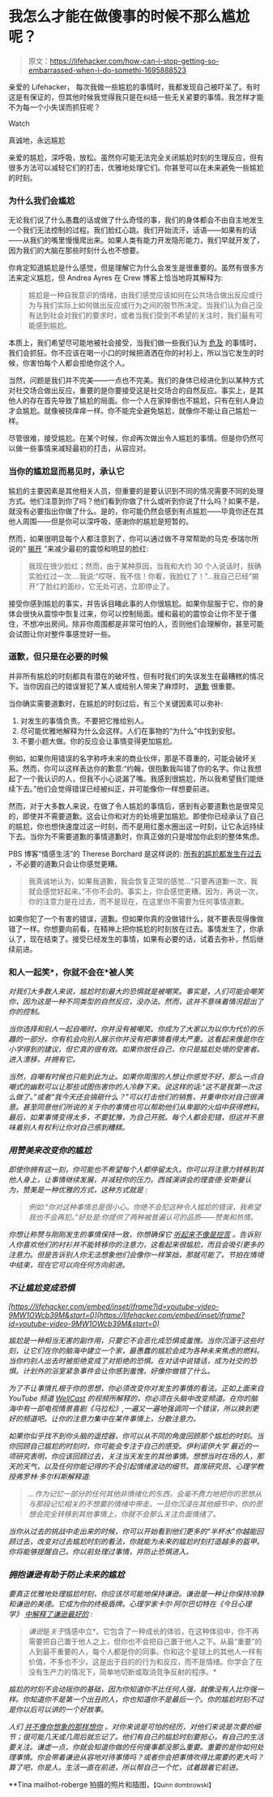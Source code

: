 # 我怎么才能在做傻事的时候不那么尴尬呢？

> 原文：<https://lifehacker.com/how-can-i-stop-getting-so-embarrassed-when-i-do-somethi-1695888523>

亲爱的 Lifehacker，
每次我做一些尴尬的事情时，我都发现自己被吓呆了。有时这是有保证的，但其他时候我觉得我只是在纠结一些无关紧要的事情。我怎样才能不为每一个小失误而抓狂呢？

Watch

真诚地，永远尴尬

亲爱的尴尬，深呼吸，放松。虽然你可能无法完全关闭尴尬时刻的生理反应，但有很多方法可以减轻它们的打击，优雅地处理它们。你甚至可以在未来避免一些尴尬的时刻。

### 为什么我们会尴尬

无论我们说了什么愚蠢的话或做了什么奇怪的事，我们的身体都会不由自主地发生一个我们无法控制的过程。我们脸红心跳。我们开始流汗，话语——如果有的话——从我们的嘴里慢慢爬出来。如果人类有能力开发隐形能力，我们早就开发了，因为我们的大脑在那些时刻什么也不想要。

你肯定知道尴尬是什么感觉，但是理解它为什么会发生是很重要的。虽然有很多方法来定义尴尬，但 Andrea Ayres 在 Crew 博客上恰当地将其解释为:

> 尴尬是一种自我意识的情绪，由我们感觉应该如何在公共场合做出反应或行为与我们实际上如何做出反应或行为之间的脱节所决定。当我们认为自己没有达到社会对我们的要求时，或者当我们受到不希望的关注时，我们最有可能感到尴尬。

本质上，我们希望尽可能地被社会接受，当我们做一些我们认为 [危及](https://lifehacker.com/top-10-uncomfortable-situations-and-how-to-deal-with-th-1689899501) 的事情时，我们会抓狂。你不应该在喝一小口的时候把酒洒在你的衬衫上，所以当它发生的时候，你害怕每个人都会拒绝你这个人。

当然，问题是我们并不完美——一点也不完美。我们的身体已经进化到以某种方式对社交场合做出反应，重要的是你要接受这是社交场合的自然反应。事实上，是其他人的存在首先导致了尴尬的局面。你一个人在家摔倒也不尴尬，只有在别人身边才会尴尬。就像被挠痒痒一样。你不能完全避免尴尬，就像你不能让自己尴尬一样。

尽管很难，接受尴尬。在某个时候，你*会*再次做出令人尴尬的事情。但是你仍然可以做一些事情来减轻最初的打击，从容应对。

### 当你的尴尬显而易见时，承认它

尴尬的主要因素是其他相关人员，但重要的是要认识到不同的情况需要不同的处理方式。他们注意到你了吗？他们看到你做了什么或听到你说了什么吗？如果不是，就没有必要指出你做了什么。是的，你可能仍然会感到有点尴尬——毕竟你还在其他人周围——但是你可以深呼吸，感谢你的尴尬是短暂的。

然而，如果很明显每个人都注意到了，你可以通过做不寻常帮助的马克·泰瑞尔所说的“ [揭开](http://www.uncommonhelp.me/articles/how-to-stop-blushing-tips/) ”来减少最初的震惊和明显的脸红:

> 我现在很少脸红；然而，由于某种原因，当我和大约 30 个人说话时，我确实脸红过一次....我说:“哎呀，我不信！你看，我脸红了！”...我自己已经“揭开”了脸红的面纱，它无处可逃，立即停止了。

接受你感到尴尬的事实，并告诉目睹此事的人你很尴尬。如果你屈服于它，你的身体会很快从震惊中恢复过来，你可以控制局面。缓和最初的震惊会让你不至于僵住，不想冲出房间。除非你周围都是非常可怕的人，否则他们会理解你，甚至可能会试图让你对整件事感觉好一些。

### 道歉，但只是在必要的时候

并非所有尴尬的时刻都具有潜在的破坏性，但有时我们的失误发生在最糟糕的情况下。当你因自己的错误冒犯了某人或给别人带来了麻烦时， [道歉](https://lifehacker.com/how-to-handle-big-time-mess-ups-at-work-1623238231) 很重要。

当你确实需要道歉时，在尴尬的时刻过后，有三个关键因素可以弥补:

1.  对发生的事情负责。不要把它推给别人。
2.  尽可能优雅地解释为什么会这样。人们在事物的“为什么”中找到安慰。
3.  不要小题大做。你的反应会让事情变得更加尴尬。

例如，如果你用错误的名字称呼未来的商业伙伴，那是不尊重的，可能会破坏关系。然而，你可以这样表达你的歉意:“约翰，很抱歉我叫错了你的名字。你让我想起了一个我认识的人，但我不小心说漏了嘴。我感到很尴尬，所以我希望我们能继续下去。”他们会觉得错误已经被纠正，并可能像你一样想要前进。

然而，对于大多数人来说，在做了令人尴尬的事情后，感到有必要道歉也是很常见的，即使并不需要道歉。这会让你和对方的处境更加尴尬。即使你已经承认了自己的尴尬，你也想快速度过这一时刻，而不是用红墨水圈出这一时刻，让它永远持续下去。当你为不需要道歉的事情道歉时，你真正做的只是增加你此刻的整体焦虑。

PBS 博客“情感生活”的 Therese Borchard 是这样说的: [所有的尴尬都发生在过去](http://www.pbs.org/thisemotionallife/blogs/10-real-ways-overcome-embarrassment) ，不必要的道歉只会让你感觉更糟。

> 我真诚地认为，如果我道歉，我会恢复正常的感觉…“只要再道歉一次，我就会感觉好起来。”不你不会的。事实上，你会感觉更糟。因为，再说一次，你的注意力是在过去，而不是现在，在这里你不需要为任何事情道歉。

如果你犯了一个有害的错误，道歉。但如果你真的没做错什么，就不要表现得像做错了一样。你想要向前看，在精神上把你尴尬的时刻放在过去。事情发生了，你承认了，现在结束了。接受已经发生的事情，如果有必要的话，试着去弥补，然后继续前进。

### 和人一起笑*，你就不会在*被人笑

*对我们大多数人来说，尴尬时刻最大的恐惧就是被嘲笑。事实是，人们可能会嘲笑你，因为这是一种不同类型的自然反应，没办法。然而，这并不意味着情况超出了你的控制。*

*当你选择和别人一起自嘲时，你并没有被嘲笑。你成为了大家以为以你为代价的乐趣的一部分，你有机会向别人展示你并没有把事情看得太严重。这看起来像是你在小学得到的建议，但它真的很有效。如果你放任自己，你只是尴尬处境的受害者。进入漂移，并拥有它。*

*当然，自嘲有时候也只能到此为止。如果你周围的人想让你感觉不好，那么一点自嘲式的幽默可以让那些试图伤害你的人冷静下来。说这样的话:“这不是我第一次这么做了。”或者“我今天还会搞砸什么？”可以打击他们的销售，并重申你对自己很满意。甚至同意他们所说的关于你的事情也可以帮助他们从卑鄙的火焰中获得燃料。最后，如果事情变得太多，不要犹豫，为自己开脱。每个人都会犯错，但这并不意味着别人有权利让你对自己感到糟糕。*

### *用赞美来改变你的尴尬*

*即使你拥有这一刻，你可能也不希望每个人都停留太久。你可以将注意力转移到其他人身上，让事情继续发展，并减轻你的压力。西城演讲会的理查德·安斯曼认为，赞美是一种优雅的方式，这种方式就是 :*

> *例如:“你对这种事情总是很小心。你绝不会犯这种令人尴尬的错误，我希望我也不会再犯。”好处是:你提供了两种被普遍认可的品质——赞美和热情。*

*你想让称赞与刚刚发生的事情保持一致，你想确保它 [听起来不像是挖苦](https://lifehacker.com/avoid-giving-backhanded-compliments-with-the-dinner-ta-1684957221) 。告诉别人你喜欢他们的衬衫并不能转移你的注意力，这看起来很尴尬，而且会吸引更多的注意力。但是告诉别人你无法想象他们会像你一样笨拙，那就可能了。节拍在情境中结束，现在它可以向任何方向前进。*

### *不让尴尬变成恐惧*

 *[https://lifehacker.com/embed/inset/iframe?id=youtube-video-9MW1OWcb39M&start=0](https://lifehacker.com/embed/inset/iframe?id=youtube-video-9MW1OWcb39M&start=0)* 

*尴尬是一种相当无害的副作用，只要它不会恶化成恐惧或羞愧。当你沉湎于这些时刻，让它们在你的脑海中建立一个家，最愚蠢的尴尬会成为各种未来焦虑的燃料。当你约别人出去时被拒绝变成了对拒绝的恐惧。在对话中说错话，成为社交的恐惧。计划外的浴室紧急事件会让你感到羞愧，好像你做错了什么。* 

*为了不让事情扎根于你的思想，你必须改变你对发生的事情的看法。正如上面来自 YouTube 频道 [WellCast](https://www.youtube.com/channel/UCHXs8_HRDm33vFtVuSLKrCw) 的视频所解释的，你必须在头脑中改变频道。在你的脑海中有一部电视情景喜剧《马拉松》,一遍又一遍地强调同一个错误，所以换到更好的频道吧。让你的注意力集中在某件事情上，分散注意力。*

*如果你似乎找不到你头脑的遥控器，你可以从不同的角度回顾那个尴尬的时刻。当你回顾自己尴尬的时刻时，你可能会专注于自己的感受。伊利诺伊大学 最近的一项研究表明，你应该回顾过去，关注当天发生的其他事情。想想当时在场的人，那天的天气，以及任何你能记得的不会引起情绪波动的细节。首席研究员、心理学教授弗罗林·多尔科斯解释道:*

> *...作为记忆一部分的任何其他非情绪化的东西，会毫不费力地把你的思想从与那段记忆相关的不想要的情绪中带走。一旦你沉浸在其他细节中，你的思想会完全转移到其他事情上，你就不会那么关注负面情绪了。*

*当你从过去的挑战中走出来的时候，你可以开始看到他们更多的“半杯水”你越能回顾过去，改变对过去尴尬时刻的看法，你就能为未来的尴尬时刻打造越多的盔甲。你将能够提醒自己，你以前处理过事情，并防止恐惧进入。*

### *拥抱谦逊有助于防止未来的尴尬*

*要真正优雅地处理尴尬时刻，你应该尽可能地保持谦逊。谦逊是一种让你保持冷静和谦逊的美德。它成为你的终极盾牌。心理学家卡尔·阿尔巴切特在《今日心理学》 [中解释了谦逊最好的](https://www.psychologytoday.com/blog/brainsnacks/201501/the-paradoxical-power-humility) :*

> *谦逊*是*关于*情感中立*。它包含了一种成长的体验，在这种体验中，你不再需要把自己置于他人之上，但你也不会把自己置于他人之下。从最“重要”的人到最不重要的人，每个人都是你的同事。你和这个星球上的其他人一样有价值，不多也不少。这是出于目的的行为和反应，而不是情绪。你学会了在没有生产力的情况下，简单地切断或取消竞争反射的程序。*

*尴尬的时刻不会动摇你的基础，因为你知道你不比任何人强，就像没有人比你强一样。你知道你不是第一个出丑的人，你也知道你不是最后一个。你的尴尬时刻不过是你以后可以讲的一个好故事。*

*人们 [并不像你想象的那样想你](https://lifehacker.com/how-to-stop-giving-a-f-ck-what-people-think-1530784365) 。对你来说是可怕的经历，对他们来说是次要的细节；很可能几天或几周后就忘记了。他们有自己的尴尬时刻要担心，有自己的生活要关注。谦虚一点，你就会知道你做的任何傻事都没那么重要。重要的是你如何处理事情。你会带着谦逊从容地对待事情吗？或者你会把事情吹得比需要的更大吗？算了吧，你是人。生活一直在前进，所以帮自己一个忙，试着跟着它前进。* 

**Tina mailhot-roberge 拍摄的照片和插图，*<small>*【Quinn dombrowski】*</small><small></small>*